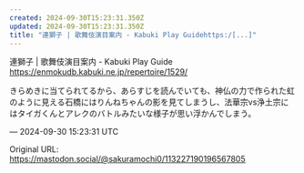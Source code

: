 ```yaml
---
created: 2024-09-30T15:23:31.350Z
updated: 2024-09-30T15:23:31.350Z
title: "連獅子 | 歌舞伎演目案内 - Kabuki Play Guidehttps:/[...]"
---
```


<p>連獅子 | 歌舞伎演目案内 - Kabuki Play Guide<br /><a href="https://enmokudb.kabuki.ne.jp/repertoire/1529/" target="_blank" rel="nofollow noopener" translate="no"><span class="invisible">https://</span><span class="ellipsis">enmokudb.kabuki.ne.jp/repertoi</span><span class="invisible">re/1529/</span></a></p><p>きらめきに当てられてるから、あらすじを読んでいても、神仏の力で作られた虹のように見える石橋にはりんねちゃんの影を見てしまうし、法華宗vs浄土宗にはタイガくんとアレクのバトルみたいな様子が思い浮かんでしまう。</p>

&mdash; 2024-09-30 15:23:31 UTC

Original URL: https://mastodon.social/@sakuramochi0/113227190196567805
